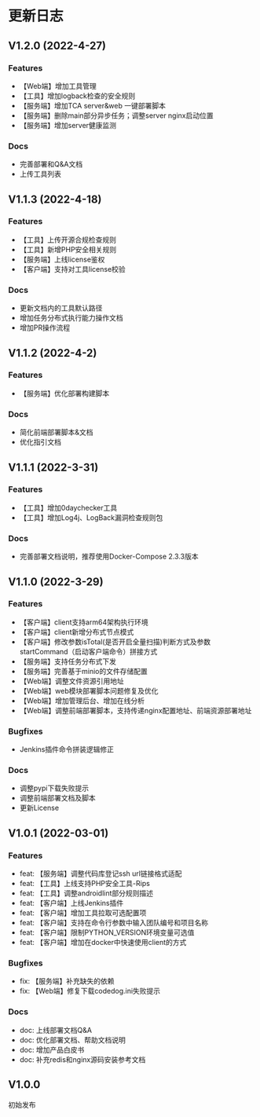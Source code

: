 # 更新日志

## V1.2.0 (2022-4-27)

### Features

- 【Web端】增加工具管理
- 【工具】增加logback检查的安全规则
- 【服务端】增加TCA server&web 一键部署脚本
- 【服务端】删除main部分异步任务；调整server nginx启动位置
- 【服务端】增加server健康监测

### Docs

- 完善部署和Q&A文档
- 上传工具列表

## V1.1.3 (2022-4-18)

### Features

- 【工具】上传开源合规检查规则
- 【工具】新增PHP安全相关规则
- 【服务端】上线license鉴权
- 【客户端】支持对工具license校验

### Docs

- 更新文档内的工具默认路径
- 增加任务分布式执行能力操作文档
- 增加PR操作流程

## V1.1.2 (2022-4-2)

### Features

- 【服务端】优化部署构建脚本

### Docs

- 简化前端部署脚本&文档
- 优化指引文档

## V1.1.1 (2022-3-31)

### Features

- 【工具】增加0daychecker工具
- 【工具】增加Log4j、LogBack漏洞检查规则包

### Docs

- 完善部署文档说明，推荐使用Docker-Compose 2.3.3版本

## V1.1.0 (2022-3-29)

### Features

- 【客户端】client支持arm64架构执行环境
- 【客户端】client新增分布式节点模式
- 【客户端】修改参数isTotal(是否开启全量扫描)判断方式及参数startCommand（启动客户端命令）拼接方式
- 【服务端】支持任务分布式下发
- 【服务端】完善基于minio的文件存储配置
- 【Web端】调整文件资源引用地址
- 【Web端】web模块部署脚本问题修复及优化
- 【Web端】增加管理后台、增加在线分析
- 【Web端】调整前端部署脚本，支持传递nginx配置地址、前端资源部署地址

### Bugfixes

- Jenkins插件命令拼装逻辑修正

### Docs

- 调整pypi下载失败提示
- 调整前端部署文档及脚本
- 更新License

## V1.0.1 (2022-03-01)

### Features

- feat: 【服务端】调整代码库登记ssh url链接格式适配  
- feat: 【工具】上线支持PHP安全工具-Rips  
- feat: 【工具】调整androidlint部分规则描述  
- feat: 【客户端】上线Jenkins插件  
- feat: 【客户端】增加工具拉取可选配置项  
- feat: 【客户端】支持在命令行参数中输入团队编号和项目名称  
- feat: 【客户端】限制PYTHON_VERSION环境变量可选值  
- feat: 【客户端】增加在docker中快速使用client的方式  

### Bugfixes

- fix: 【服务端】补充缺失的依赖  
- fix: 【Web端】修复下载codedog.ini失败提示

### Docs

- doc: 上线部署文档Q&A  
- doc: 优化部署文档、帮助文档说明  
- doc: 增加产品白皮书  
- doc: 补充redis和nginx源码安装参考文档

## V1.0.0

初始发布
